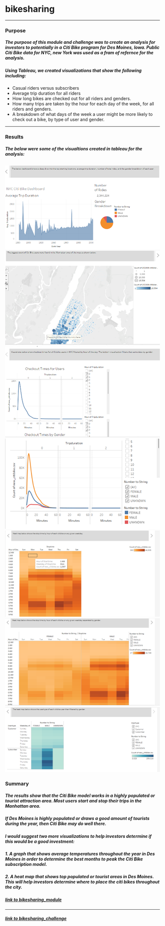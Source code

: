 # bikesharing
---
### Purpose
##### The purpose of this module and challenge was to create an analysis for investors to potentially in a Citi Bike program for Des Moines, Iowa.  Public Citi Bike data for NYC, new York was used as a fram of refernce for the analysis. 
##### Using Tableau, we created visualizations that show the following including:

* Casual riders versus subscribers
* Average trip duration for all riders
* How long bikes are checked out for all riders and genders.
* How many trips are taken by the hour for each day of the week, for all riders and genders.
* A breakdown of what days of the week a user might be more likely to check out a bike, by type of user and gender.
---
### Results
##### The below were some of the visualtions created in tableau for the analysis:
![](https://github.com/yfaulkne/bikesharing/blob/main/images/nyc_story2.png)
![](https://github.com/yfaulkne/bikesharing/blob/main/images/nyc_story1.png)
![](https://github.com/yfaulkne/bikesharing/blob/main/images/checkout_times1.png)
![](https://github.com/yfaulkne/bikesharing/blob/main/images/checkout_times2.png)
![](https://github.com/yfaulkne/bikesharing/blob/main/images/heatmap_weekday.png)
![](https://github.com/yfaulkne/bikesharing/blob/main/images/heatmap_weekday_gender.png)
![](https://github.com/yfaulkne/bikesharing/blob/main/images/heatmap_usertype.png)
---
### Summary
##### The results show that the Citi Bike model works in a highly populated or tourist attraction area. Most users start and stop their trips in the Manhattan area.
##### If Des Moines is highly populated or draws a good amount of tourists during the year, then Citi Bike may do well there.
##### I would suggest two more visualizations to help investors determine if this would be a good investment:
##### 1. A graph that shows average temperatures throughout the year in Des Moines in order to determine the best months to peak the Citi Bike subscription model.
##### 2. A heat map that shows top populated or tourist areas in Des Moines. This will help investors determine where to place the citi bikes throughout the city.


##### [link to bikesharing_module](https://public.tableau.com/app/profile/yakeemah.faulkner/viz/bikesharing_16556617879720)
---
##### [link to bikesharing_challenge](https://public.tableau.com/app/profile/yakeemah.faulkner/viz/bikesharing_challenge_16563782160170)

